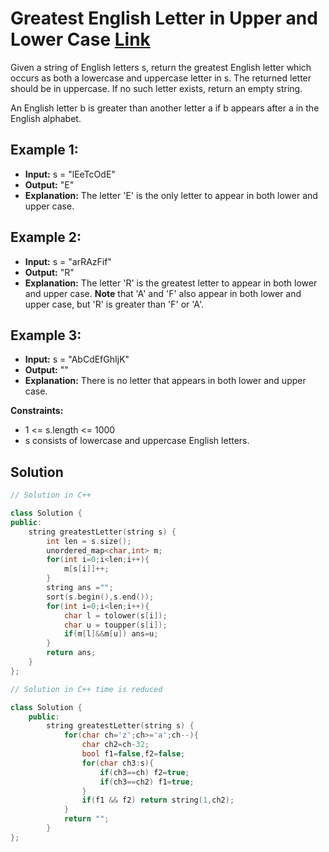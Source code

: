 # Greatest English Letter in Upper and Lower Case [Link](https://leetcode.com/problems/greatest-english-letter-in-upper-and-lower-case/)

Given a string of English letters s, return the greatest English letter which occurs as both a lowercase and uppercase letter in s. The returned letter should be in uppercase. If no such letter exists, return an empty string.

An English letter b is greater than another letter a if b appears after a in the English alphabet.

## Example 1:

- **Input:** s = "lEeTcOdE"
- **Output:** "E"
- **Explanation:**
The letter 'E' is the only letter to appear in both lower and upper case.

## Example 2:

- **Input:** s = "arRAzFif"
- **Output:** "R"
- **Explanation:**
The letter 'R' is the greatest letter to appear in both lower and upper case.
**Note** that 'A' and 'F' also appear in both lower and upper case, but 'R' is greater than 'F' or 'A'.

## Example 3:

- **Input:** s = "AbCdEfGhIjK"
- **Output:** ""
- **Explanation:**
There is no letter that appears in both lower and upper case.

**Constraints:**

- 1 <= s.length <= 1000
- s consists of lowercase and uppercase English letters.


## Solution

```C++
// Solution in C++

class Solution {
public:
    string greatestLetter(string s) {
        int len = s.size();
        unordered_map<char,int> m;
        for(int i=0;i<len;i++){
            m[s[i]]++;
        }
        string ans ="";
        sort(s.begin(),s.end());
        for(int i=0;i<len;i++){
            char l = tolower(s[i]);
            char u = toupper(s[i]);
            if(m[l]&&m[u]) ans=u;
        }
        return ans; 
    }
};

```
```C++
// Solution in C++ time is reduced

class Solution {
    public:
        string greatestLetter(string s) {
            for(char ch='z';ch>='a';ch--){
                char ch2=ch-32;
                bool f1=false,f2=false;
                for(char ch3:s){
                    if(ch3==ch) f2=true;
                    if(ch3==ch2) f1=true;
                }
                if(f1 && f2) return string(1,ch2);
            }
            return "";
        }
};
